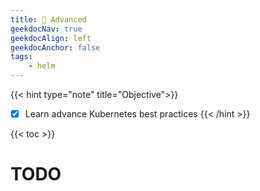 ```yaml
---
title: 🦄 Advanced
geekdocNav: true
geekdocAlign: left
geekdocAnchor: false
tags:
    - helm
---
```


{{< hint type="note" title="Objective">}}
* [x] Learn advance Kubernetes best practices
{{< /hint >}}

{{< toc >}}

# TODO